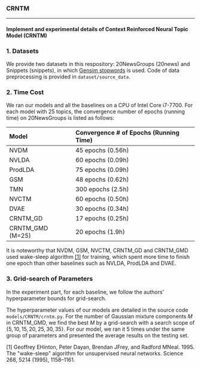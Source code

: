 ### CRNTM

------

#### Implement and experimental details of Context Reinforced Neural Topic Model (CRNTM)



### 1. Datasets

We provide two datasets in this respository: 20NewsGroups (20news) and Snippets (snippets), in which [Gensim stopwords](https://radimrehurek.com/gensim/) is used. Code of data preprocessing is provided in `dataset/source_data`.



### 2. Time Cost

We ran our models and all the baselines on a CPU of Intel Core i7-7700. For each model with 25 topics, the convergence number of epochs (running time) on 20NewsGroups is listed as follows:



| Model            | Convergence # of Epochs (Running Time) |
| :--------------- | :------------------------------------- |
| NVDM             | 45 epochs (0.56h)                      |
| NVLDA            | 60 epochs (0.09h)                      |
| ProdLDA          | 75 epochs (0.09h)                      |
| GSM              | 48 epochs (0.62h)                      |
| TMN              | 300 epochs (2.5h)                      |
| NVCTM            | 60 epochs (0.50h)                      |
| DVAE             | 30 epochs (0.34h)                      |
| CRNTM_GD         | 17 epochs (0.25h)                      |
| CRNTM_GMD (M=25) | 20 epochs  (1.9h)                      |

It is noteworthy that NVDM, GSM, NVCTM, CRNTM_GD and CRNTM_GMD used wake-sleep algorithm [[1]](#ref1) for training, which spent more time to finish one epoch than other baselines such as NVLDA, ProdLDA and DVAE.



### 3. Grid-search of Parameters

In the experiment part, for each baseline, we follow the authors' hyperparameter bounds for grid-search.

The hyperparameter values of our models are detailed in the source code `models/CRNTM/crntm.py`. For the number of Gaussian mixture components $M$ in CRNTM_GMD, we find the best $M$ by a grid-search with a search scope of $\{5, 10, 15, 20, 25, 30, 35\}$. For our model, we ran it 5 times under the same group of parameters and presented the average results on the testing set.



<div id="ref1"> [1] Geoffrey EHinton, Peter Dayan, Brendan JFrey, and Radford MNeal. 1995. The "wake-sleep" algorithm for unsupervised neural networks. Science 268, 5214 (1995), 1158–1161. </div>



